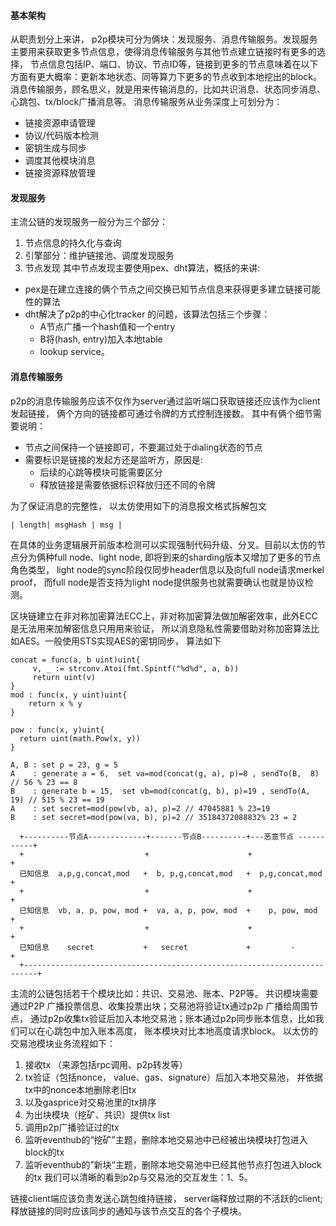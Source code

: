 #### 基本架构
   从职责划分上来讲， p2p模块可分为俩块：发现服务、消息传输服务。发现服务主要用来获取更多节点信息，使得消息传输服务与其他节点建立链接时有更多的选择， 节点信息包括IP、端口、协议、节点ID等，链接到更多的节点意味着在以下方面有更大概率：更新本地状态、同等算力下更多的节点收到本地挖出的block。消息传输服务，顾名思义，就是用来传输消息的，比如共识消息、状态同步消息、心跳包、tx/block广播消息等。 消息传输服务从业务深度上可划分为：
   + 链接资源申请管理
   + 协议/代码版本检测
   + 密钥生成与同步
   + 调度其他模块消息
   + 链接资源释放管理

#### 发现服务
主流公链的发现服务一般分为三个部分： 
  1. 节点信息的持久化与查询
  2. 引擎部分：维护链接池、调度发现服务
  3. 节点发现
其中节点发现主要使用pex、dht算法，概括的来讲:
+ pex是在建立连接的俩个节点之间交换已知节点信息来获得更多建立链接可能性的算法
+ dht解决了p2p的中心化tracker 的问题，该算法包括三个步骤： 
    - A节点广播一个hash值和一个entry
    - B将(hash, entry)加入本地table
    - lookup service。

#### 消息传输服务
p2p的消息传输服务应该不仅作为server通过监听端口获取链接还应该作为client发起链接， 俩个方向的链接都可通过令牌的方式控制连接数。 其中有俩个细节需要说明：
+ 节点之间保持一个链接即可，不要漏过处于dialing状态的节点
+ 需要标识是链接的发起方还是监听方，原因是:
  - 后续的心跳等模块可能需要区分
  - 释放链接是需要依据标识释放归还不同的令牌

为了保证消息的完整性， 以太仿使用如下的消息报文格式拆解包文
```golang
| length| msgHash | msg |
```
在具体的业务逻辑展开前版本检测可以实现强制代码升级、分叉。目前以太仿的节点分为俩种full node、light node, 即将到来的sharding版本又增加了更多的节点角色类型， light node的sync阶段仅同步header信息以及向full node请求merkel proof， 而full node是否支持为light node提供服务也就需要确认也就是协议检测。 

区块链建立在非对称加密算法ECC上，非对称加密算法做加解密效率，此外ECC是无法用来加解密信息只用用来验证， 所以消息隐私性需要借助对称加密算法比如AES。一般使用STS实现AES的密钥同步， 算法如下

```golang
concat = func(a, b uint)uint{ 
     v, _ := strconv.Atoi(fmt.Spintf("%d%d", a, b))
     return uint(v)
} 
mod : func(x, y uint)uint{
    return x % y
}

pow : func(x, y)uint{
  return uint(math.Pow(x, y))
}

A, B : set p = 23, g = 5 
A    : generate a = 6,  set va=mod(concat(g, a), p)=8 , sendTo(B,  8) // 56 % 23 == 8 
B    : generate b = 15,  set vb=mod(concat(g, b), p)=19 , sendTo(A,  19) // 515 % 23 == 19 
A    : set secret=mod(pow(vb, a), p)=2 // 47045881 % 23=19
B    : set secret=mod(pow(va, b), p)=2 // 35184372088832% 23 = 2

  +----------节点A-------------+-------节点B----------+---恶意节点 -----------+
  +                           +                      +                      + 
  已知信息  a,p,g,concat,mod   +  b, p,g,concat,mod   +  p,g,concat,mod      +   
  +                           +                      +                      + 
  已知信息  vb, a, p, pow, mod +  va, a, p, pow, mod  +    p, pow, mod       + 
  +                           +                      +                      +
  已知信息    secret           +   secret             +         -            +
  +-------------------------------------------------------------------------+
```

主流的公链包括若干个模块比如：共识、交易池、账本、P2P等。 共识模块需要通过P2P 广播投票信息、收集投票出块；交易池将验证tx通过p2p 广播给周围节点， 通过p2p收集tx验证后加入本地交易池；账本通过p2p同步账本信息，比如我们可以在心跳包中加入账本高度， 账本模块对比本地高度请求block。
以太仿的交易池模块业务流程如下：
1. 接收tx （来源包括rpc调用、p2p转发等）
2. tx验证（包括nonce， value、gas、signature）后加入本地交易池， 并依据tx中的nonce本地删除老旧tx
3. 以及gasprice对交易池里的tx排序 
4. 为出块模块（挖矿、共识）提供tx list
5. 调用p2p广播验证过的tx 
6. 监听eventhub的“挖矿”主题，删除本地交易池中已经被出块模块打包进入block的tx
7. 监听eventhub的”新块“主题，删除本地交易池中已经其他节点打包进入block的tx
我们可以清晰的看到p2p与交易池的交互发生：1、5。 

链接client端应该负责发送心跳包维持链接， server端释放过期的不活跃的client; 释放链接的同时应该同步的通知与该节点交互的各个子模块。 

